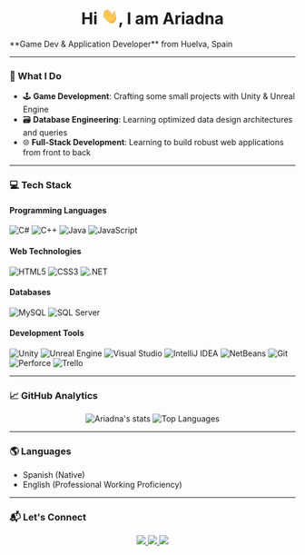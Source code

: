 <h1 align="center">Hi <img src="https://raw.githubusercontent.com/ABSphreak/ABSphreak/master/gifs/Hi.gif" width="30px">, I am Ariadna </h1>
**Game Dev & Application Developer** from Huelva, Spain  

---

### 🚀 What I Do

- 🕹 **Game Development**: Crafting some small projects with Unity & Unreal Engine
- 🗃 **Database Engineering**: Learning optimized data design architectures and queries
- 🌐 **Full-Stack Development**: Learning to build robust web applications from front to back

---

### 💻 Tech Stack

#### Programming Languages
![C#](https://img.shields.io/badge/C%23-239120?style=for-the-badge&logo=c-sharp&logoColor=white)
![C++](https://img.shields.io/badge/C++-00599C?style=for-the-badge&logo=c%2B%2B&logoColor=white)
![Java](https://img.shields.io/badge/Java-ED8B00?style=for-the-badge&logo=openjdk&logoColor=white)
![JavaScript](https://img.shields.io/badge/JavaScript-F7DF1E?style=for-the-badge&logo=javascript&logoColor=black)

#### Web Technologies
![HTML5](https://img.shields.io/badge/HTML5-E34F26?style=for-the-badge&logo=html5&logoColor=white)
![CSS3](https://img.shields.io/badge/CSS3-1572B6?style=for-the-badge&logo=css3&logoColor=white)
![.NET](https://img.shields.io/badge/.NET-512BD4?style=for-the-badge&logo=dotnet&logoColor=white)

#### Databases
![MySQL](https://img.shields.io/badge/MySQL-4479A1?style=for-the-badge&logo=mysql&logoColor=white)
![SQL Server](https://img.shields.io/badge/SQL%20Server-CC2927?style=for-the-badge&logo=microsoft-sql-server&logoColor=white)

#### Development Tools
![Unity](https://img.shields.io/badge/Unity-FFFFFF?style=for-the-badge&logo=unity&logoColor=black)
![Unreal Engine](https://img.shields.io/badge/Unreal%20Engine-0E1128?style=for-the-badge&logo=unreal-engine&logoColor=white)
![Visual Studio](https://img.shields.io/badge/Visual%20Studio-5C2D91?style=for-the-badge&logo=visual-studio&logoColor=white)
![IntelliJ IDEA](https://img.shields.io/badge/IntelliJ_IDEA-000000?style=for-the-badge&logo=intellij-idea&logoColor=white)
![NetBeans](https://img.shields.io/badge/NetBeans-1B6AC6?style=for-the-badge&logo=apache-netbeans-ide&logoColor=white)
![Git](https://img.shields.io/badge/Git-F05032?style=for-the-badge&logo=git&logoColor=white)
![Perforce](https://img.shields.io/badge/Perforce-404040?style=for-the-badge&logo=perforce&logoColor=white)
![Trello](https://img.shields.io/badge/Trello-0052CC?style=for-the-badge&logo=trello&logoColor=white)

---

### 📈 GitHub Analytics

<p align="center">
  <img height="180em" src="https://github-readme-stats.vercel.app/api?username=Ariadna5D&show_icons=true&theme=github_dark&hide_border=true" alt="Ariadna's stats"/>
  <img height="180em" src="https://github-readme-stats.vercel.app/api/top-langs/?username=Ariadna5D&layout=compact&theme=github_dark&hide_border=true&exclude_repo=AI-Assistant" alt="Top Languages"/>
</p>

---

### 🌎 Languages
- Spanish (Native)
- English (Professional Working Proficiency)

---

### 📬 Let's Connect
<p align="center">
  <a href="mailto:ariadnadelgadodev@gmail.com">
    <img src="https://img.shields.io/badge/Email-D14836?style=for-the-badge&logo=gmail&logoColor=white"/>
  </a>
  <a href="https://ariadna5d.itch.io/">
    <img src="https://img.shields.io/badge/Itch.io-FA5C5C?style=for-the-badge&logo=itch.io&logoColor=white"/>
  </a>
  <a href="https://www.artstation.com/ariadna5d">
    <img src="https://img.shields.io/badge/ArtStation-13AFF0?style=for-the-badge&logo=artstation&logoColor=white"/>
  </a>
</p>
